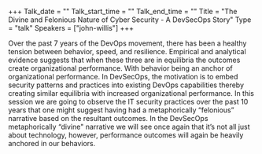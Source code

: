+++
Talk_date = ""
Talk_start_time = ""
Talk_end_time = ""
Title = "The Divine and Felonious Nature of Cyber Security - A DevSecOps Story"
Type = "talk"
Speakers = ["john-willis"]
+++

Over the past 7 years of the DevOps movement, there has been a healthy tension between behavior, speed, and resilience. Empirical and analytical evidence suggests that when these three are in equilibria the outcomes create organizational performance.  With behavior being an anchor of organizational performance. In DevSecOps, the motivation is to embed security patterns and practices into existing DevOps capabilities thereby creating similar equilibria with increased organizational performance.  In this session we are going to observe the IT security practices over the past 10 years that one might suggest having had a metaphorically “felonious” narrative based on the resultant outcomes.  In the DevSecOps metaphorically “divine" narrative we will see once again that it’s not all just about technology, however, performance outcomes will again be heavily anchored in our behaviors.   